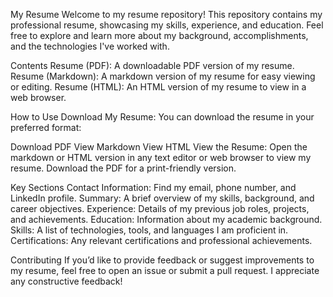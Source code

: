 My Resume
Welcome to my resume repository! This repository contains my professional resume, showcasing my skills, experience, and education. 
Feel free to explore and learn more about my background, accomplishments, and the technologies I've worked with.

Contents
Resume (PDF): A downloadable PDF version of my resume.
Resume (Markdown): A markdown version of my resume for easy viewing or editing.
Resume (HTML): An HTML version of my resume to view in a web browser.

How to Use
Download My Resume: You can download the resume in your preferred format:

Download PDF
View Markdown
View HTML
View the Resume:
Open the markdown or HTML version in any text editor or web browser to view my resume.
Download the PDF for a print-friendly version.

Key Sections
Contact Information: Find my email, phone number, and LinkedIn profile.
Summary: A brief overview of my skills, background, and career objectives.
Experience: Details of my previous job roles, projects, and achievements.
Education: Information about my academic background.
Skills: A list of technologies, tools, and languages I am proficient in.
Certifications: Any relevant certifications and professional achievements.

Contributing
If you’d like to provide feedback or suggest improvements to my resume, feel free to open an issue or submit a pull request. I appreciate any constructive feedback!
